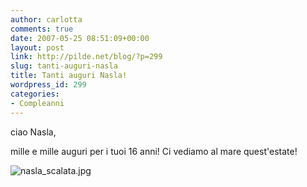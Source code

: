 ```yaml
---
author: carlotta
comments: true
date: 2007-05-25 08:51:09+00:00
layout: post
link: http://pilde.net/blog/?p=299
slug: tanti-auguri-nasla
title: Tanti auguri Nasla!
wordpress_id: 299
categories:
- Compleanni
---
```


ciao Nasla,

mille e mille auguri per i tuoi 16 anni! Ci vediamo al mare quest'estate!

![nasla_scalata.jpg](http://pilde.net/blog/wp-content/uploads/2007/05/nasla_scalata.jpg)
